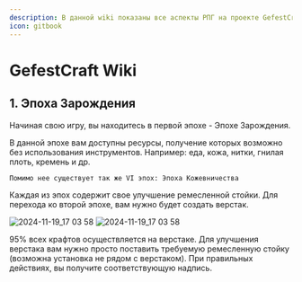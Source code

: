 ```yaml
---
description: В данной wiki показаны все аспекты РПГ на проекте GefestCraft
icon: gitbook
---
```


# GefestCraft Wiki



## 1.     Эпоха Зарождения

Начиная свою игру, вы находитесь в первой эпохе - Эпохе Зарождения.

В данной эпохе вам доступны ресурсы, получение которых возможно без использования инструментов.           Например: еда, кожа, нитки, гнилая плоть, кремень и др.

```
Помимо нее существует так же VI эпох: Эпоха Кожевничества

```

Каждая из эпох содержит свое улучшение ремесленной стойки. Для перехода ко второй эпохе, вам нужно будет создать верстак.&#x20;

![2024-11-19_17 03 58](https://github.com/user-attachments/assets/cd54f001-1891-4191-abf2-93d16ba206dc) ![2024-11-19_17 03 58](https://github.com/user-attachments/assets/cd54f001-1891-4191-abf2-93d16ba206dc)





95% всех крафтов осуществляется на верстаке. Для улучшения верстака вам нужно просто поставить требуемую ремесленную стойку (возможна установка не рядом с верстаком). При правильных действиях, вы получите соответствующую надпись.



